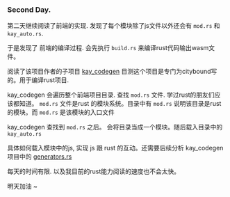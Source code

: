 ### Second Day.

第二天继续阅读了前端的实现. 发现了每个模块除了js文件以外还会有 `mod.rs` 和 `kay_auto.rs`.

于是发现了 前端的编译过程. 会先执行 `build.rs` 来编译rust代码输出wasm文件。

阅读了该项目作者的子项目 [kay_codegen](https://github.com/aeplay/kay_codegen) 目测这个项目是专门为citybound写的。用于编译rust项目.

kay_codegen 会遍历整个前端项目目录. 查找 `mod.rs` 文件. 学过rust的朋友们应该都知道。 `mod.rs` 文件是rust 的模块系统。目录中有 `mod.rs` 说明该目录是rust 的模块。而 `mod.rs` 是该模块的入口文件

kay_codegen 查找到 `mod.rs` 之后。 会将目录当成一个模块。随后载入目录中的 `kay_auto.rs`

具体如何载入模块中的js, 实现 js 跟 rust 的互动。还需要后续分析 kay_codegen 项目中的 [generators.rs](https://github.com/aeplay/kay_codegen/blob/master/src/generators.rs)

每天的时间有限. 以及我目前的rust能力阅读的速度也不会太快。

明天加油 ~
